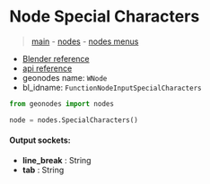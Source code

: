 # Node Special Characters

> [main](../structure.md) - [nodes](nodes.md) - [nodes menus](nodes_menus.md)

- [Blender reference](https://docs.blender.org/manual/en/latest/modeling/geometry_nodes/text/special_characters.html)
- [api reference](https://docs.blender.org/api/current/bpy.types.FunctionNodeInputSpecialCharacters.html)
- geonodes name: `WNode`
- bl_idname: `FunctionNodeInputSpecialCharacters`

```python
from geonodes import nodes

node = nodes.SpecialCharacters()
```

#### Output sockets:

- **line_break** : String
- **tab** : String

